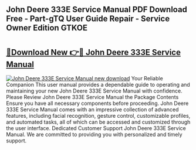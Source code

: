 ## John Deere 333E Service Manual PDF Download Free - Part-gTQ User Guide Repair - Service Owner Edition GTKOE

# <h2><a href="http://bc89959.oget.top/?id=John+Deere+333E+Service+Manual">🔗Download New 👉🔴 John Deere 333E Service Manual</a></h2>

[![John Deere 333E Service Manual new download](https://i.imgur.com/5g1atiW.png)](http://bc89959.oget.top/?id=John+Deere+333E+Service+Manual)
Your Reliable Companion This user manual provides a dependable guide to operating and maintaining your new John Deere 333E Service Manual with confidence. Please Review John Deere 333E Service Manual the Package Contents Ensure you have all necessary components before proceeding. John Deere 333E Service Manual comes with an impressive collection of advanced features, including facial recognition, gesture control, customizable profiles, and automated tasks, all of which can be accessed and customized through the user interface. Dedicated Customer Support John Deere 333E Service Manual. We are committed to providing you with personalized and timely support.
